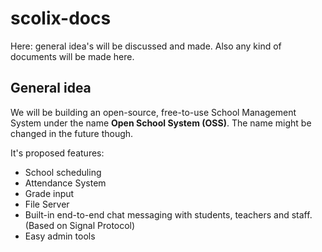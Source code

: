 # scolix-docs
Here: general idea's will be discussed and made. Also any kind of documents will be made here.
<h2>General idea</h2>
We will be building an open-source, free-to-use School Management System under the name <b>Open School System (OSS)</b>. The name might be changed in the future though.

It's proposed features:
- School scheduling
- Attendance System
- Grade input
- File Server
- Built-in end-to-end chat messaging with students, teachers and staff. (Based on Signal Protocol)
- Easy admin tools

